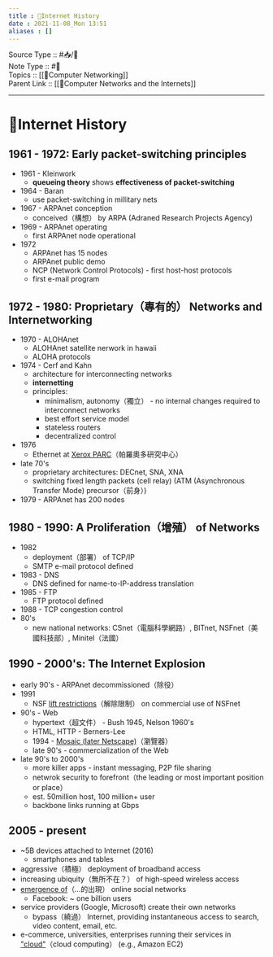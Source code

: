 ```yaml
---
title : 📶Internet History
date : 2021-11-08_Mon 13:51
aliases : []
---
```

Source Type :: #📥/📄 <br>
Note Type :: #📝 <br>
Topics :: [[📶Computer Networking]]<br>
Parent Link :: [[📶Computer Networks and the Internets]]<br>

---
# 📶Internet History

## 1961 - 1972: Early packet-switching principles
+ 1961 - Kleinwork
	+ **queueing theory** shows **effectiveness of packet-switching**
+ 1964 - Baran
	+ use packet-switching in millitary nets
+ 1967 - ARPAnet conception
	+ conceived（構想） by ARPA (Adraned Research Projects Agency)
+ 1969 - ARPAnet operating
	+ first ARPAnet node operational
+ 1972
	+ ARPAnet has 15 nodes
	+ ARPAnet public demo
	+ NCP (Network Control Protocols) - first host-host protocols
	+ first e-mail program

## 1972 - 1980: Proprietary（專有的） Networks and Internetworking
+ 1970 - ALOHAnet
	+ ALOHAnet satellite nerwork in hawaii
	+ ALOHA protocols
+ 1974 - Cerf and Kahn
	+ architecture for interconnecting networks
	+ **internetting**
	+ principles:
		+ minimalism, autonomy（獨立） - no internal changes required to interconnect networks
		+ best effort service model
		+ stateless routers
		+ decentralized control
+ 1976
	+ Ethernet at <u>Xerox PARC</u>（帕羅奧多研究中心）
+ late 70's
	+ proprietary architectures: DECnet, SNA, XNA
	+ switching fixed length packets (cell relay) (ATM (Asynchronous Transfer Mode) precursor（前身）)
+ 1979 - ARPAnet has 200 nodes

## 1980 - 1990: A Proliferation（增殖） of Networks
+ 1982
	+ deployment（部署） of TCP/IP
	+ SMTP e-mail protocol defined
+ 1983 - DNS
	+ DNS defined for name-to-IP-address translation
+ 1985 - FTP
	+ FTP protocol defined
+ 1988 - TCP congestion control
+ 80's
	+ new national networks: CSnet（電腦科學網路）, BITnet, NSFnet（美國科技部）, Minitel（法國）

## 1990 - 2000's: The Internet Explosion
+ early 90's - ARPAnet decommissioned（除役）
+ 1991
	+ NSF <u>lift restrictions</u>（解除限制） on commercial use of NSFnet
+ 90's - Web
	+ hypertext（超文件） - Bush 1945, Nelson 1960's
	+ HTML, HTTP - Berners-Lee
	+ 1994 - <u>Mosaic (later Netscape)</u>（瀏覽器）
	+ late 90's - commercialization of the Web
+ late 90's to 2000's
	+ more killer apps - instant messaging, P2P file sharing
	+ netwrok security to forefront（the leading or most important position or place）
	+ est. 50million host, 100 million+ user
	+ backbone links running at Gbps

## 2005 - present
+ ~5B devices attached to Internet (2016)
	+ smartphones and tables
+ aggressive（積極） deployment of broadband access
+ increasing ubiquity（無所不在？） of high-speed wireless access
+ <u>emergence of</u>（…的出現） online social networks
	+ Facebook: ~ one billion users
+ service providers (Google, Microsoft) create their own networks
	+ bypass（繞過） Internet, providing instantaneous access to search, video content, email, etc.
+ e-commerce, universities, enterprises running their services in <u>"cloud"</u>（cloud computing） (e.g., Amazon EC2)